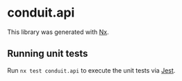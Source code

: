 # conduit.api

This library was generated with [Nx](https://nx.dev).

## Running unit tests

Run `nx test conduit.api` to execute the unit tests via [Jest](https://jestjs.io).

